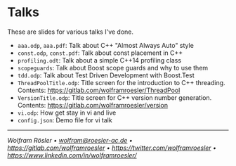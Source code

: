 # Talks

These are slides for various talks I've done.

* `aaa.odp`, `aaa.pdf`: Talk about C++ "Almost Always Auto" style
* `const.odp`, `const.pdf`: Talk about const placement in C++
* `profiling.odt`: Talk about a simple C++14 profiling class
* `scopeguards`: Talk about Boost scope guards and why to use them
* `tdd.odp`: Talk about Test Driven Development with Boost.Test
* `ThreadPoolTitle.odp`: Title screen for the introduction to C++ threading. Contents: https://gitlab.com/wolframroesler/ThreadPool
* `VersionTitle.odp`: Title screen for C++ version number generation. Contents: https://gitlab.com/wolframroesler/version
* `vi.odp`: How get stay in vi and live
* `config.json`: Demo file for vi talk

---
*Wolfram Rösler • wolfram@roesler-ac.de • https://gitlab.com/wolframroesler • https://twitter.com/wolframroesler • https://www.linkedin.com/in/wolframroesler/*
